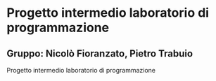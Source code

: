 Progetto intermedio laboratorio di programmazione
================

Gruppo: Nicolò Fioranzato, Pietro Trabuio
-----------------------

Progetto intermedio laboratorio di programmazione
